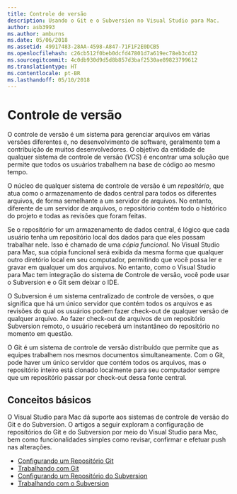 ```yaml
---
title: Controle de versão
description: Usando o Git e o Subversion no Visual Studio para Mac.
author: asb3993
ms.author: amburns
ms.date: 05/06/2018
ms.assetid: 49917483-28AA-4598-A847-71F1F2E0DCB5
ms.openlocfilehash: c26cb512f0beb0dcfd47801d7a619ec78eb3cd32
ms.sourcegitcommit: 4c0db930d9d5d8b857d3baf2530ae89823799612
ms.translationtype: HT
ms.contentlocale: pt-BR
ms.lasthandoff: 05/10/2018
---
```

# <a name="version-control"></a>Controle de versão

O controle de versão é um sistema para gerenciar arquivos em várias versões diferentes e, no desenvolvimento de software, geralmente tem a contribuição de muitos desenvolvedores. O objetivo da entidade de qualquer sistema de controle de versão (_VCS_) é encontrar uma solução que permite que todos os usuários trabalhem na base de código ao mesmo tempo.

O núcleo de qualquer sistema de controle de versão é um _repositório_, que atua como o armazenamento de dados central para todos os diferentes arquivos, de forma semelhante a um servidor de arquivos. No entanto, diferente de um servidor de arquivos, o repositório contém todo o histórico do projeto e todas as revisões que foram feitas.

Se o repositório for um armazenamento de dados central, é lógico que cada usuário tenha um repositório local dos dados para que eles possam trabalhar nele. Isso é chamado de uma _cópia funcional_. No Visual Studio para Mac, sua cópia funcional será exibida da mesma forma que qualquer outro diretório local em seu computador, permitindo que você possa ler e gravar em qualquer um dos arquivos. No entanto, como o Visual Studio para Mac tem integração do sistema de Controle de versão, você pode usar o Subversion e o Git sem deixar o IDE.

O Subversion é um sistema centralizado de controle de versões, o que significa que há um único servidor que contém todos os arquivos e as revisões do qual os usuários podem fazer check-out de qualquer versão de qualquer arquivo. Ao fazer check-out de arquivos de um repositório Subversion remoto, o usuário receberá um instantâneo do repositório no momento em questão.

O Git é um sistema de controle de versão distribuído que permite que as equipes trabalhem nos mesmos documentos simultaneamente. Com o Git, pode haver um único servidor que contém todos os arquivos, mas o repositório inteiro está clonado localmente para seu computador sempre que um repositório passar por check-out dessa fonte central.

## <a name="basic-concepts"></a>Conceitos básicos 

O Visual Studio para Mac dá suporte aos sistemas de controle de versão do Git e do Subversion. O artigos a seguir exploram a configuração de repositórios do Git e do Subversion por meio do Visual Studio para Mac, bem como funcionalidades simples como revisar, confirmar e efetuar push nas alterações.

* [Configurando um Repositório Git](~/set-up-git-repository.md) 
* [Trabalhando com Git](~/working-with-git.md)
* [Configurando um Repositório do Subversion](~/set-up-subversion-repository.md)
* [Trabalhando com o Subversion](~/working-with-subversion.md)